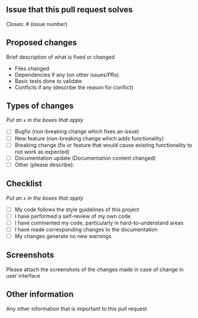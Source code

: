 <!--
The title of the pull request should be of this format <Title_of_Issue>_resolved
The PR should be raised only after making all changes relevant to the issue (all commits)
-->

## Issue that this pull request solves

 Closes: # (issue number)

## Proposed changes

Brief description of what is fixed or changed
- Files changed
- Dependencies if any (on other issues/PRs)
- Basic tests done to validate
- Conflicts if any (describe the reason for conflict)

## Types of changes

_Put an `x` in the boxes that apply_

- [ ] Bugfix (non-breaking change which fixes an issue)
- [ ] New feature (non-breaking change which adds functionality)
- [ ] Breaking change (fix or feature that would cause existing functionality to not work as expected)
- [ ] Documentation update (Documentation content changed)
- [ ] Other (please describe):

## Checklist

_Put an `x` in the boxes that apply_

- [ ] My code follows the style guidelines of this project
- [ ] I have performed a self-review of my own code
- [ ] I have commented my code, particularly in hard-to-understand areas
- [ ] I have made corresponding changes to the documentation
- [ ] My changes generate no new warnings

## Screenshots

Please attach the screenshots of the changes made in case of change in user interface

## Other information

Any other information that is important to this pull request

<!-- <tag mentor/project admin> to review and merge -->
